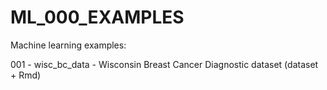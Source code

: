 # ML_000_EXAMPLES
Machine learning examples:



001 - wisc_bc_data - Wisconsin Breast Cancer Diagnostic dataset (dataset + Rmd)
